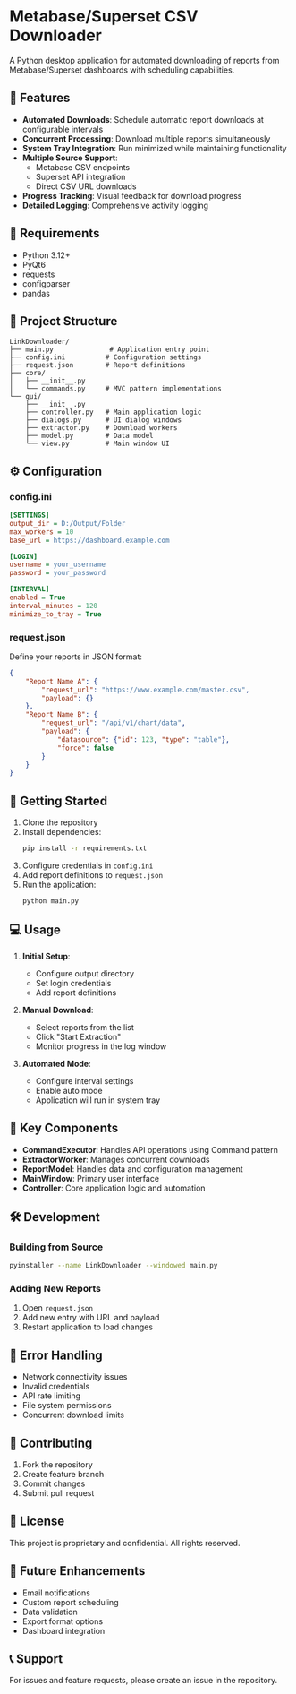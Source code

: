 # Metabase/Superset CSV Downloader

A Python desktop application for automated downloading of reports from Metabase/Superset dashboards with scheduling capabilities.

## 🌟 Features

- **Automated Downloads**: Schedule automatic report downloads at configurable intervals
- **Concurrent Processing**: Download multiple reports simultaneously 
- **System Tray Integration**: Run minimized while maintaining functionality
- **Multiple Source Support**: 
  - Metabase CSV endpoints
  - Superset API integration
  - Direct CSV URL downloads
- **Progress Tracking**: Visual feedback for download progress
- **Detailed Logging**: Comprehensive activity logging

## 🔧 Requirements

- Python 3.12+
- PyQt6
- requests
- configparser
- pandas

## 📁 Project Structure

```
LinkDownloader/
├── main.py              # Application entry point
├── config.ini          # Configuration settings
├── request.json        # Report definitions
├── core/
│   ├── __init__.py
│   └── commands.py     # MVC pattern implementations
└── gui/
    ├── __init__.py
    ├── controller.py   # Main application logic
    ├── dialogs.py      # UI dialog windows
    ├── extractor.py    # Download workers
    ├── model.py        # Data model
    └── view.py         # Main window UI
```

## ⚙️ Configuration

### config.ini
```ini
[SETTINGS]
output_dir = D:/Output/Folder
max_workers = 10
base_url = https://dashboard.example.com

[LOGIN]
username = your_username
password = your_password

[INTERVAL]
enabled = True
interval_minutes = 120
minimize_to_tray = True
```

### request.json
Define your reports in JSON format:
```json
{
    "Report Name A": {
        "request_url": "https://www.example.com/master.csv",
        "payload": {}
    },
    "Report Name B": {
        "request_url": "/api/v1/chart/data",
        "payload": {
            "datasource": {"id": 123, "type": "table"},
            "force": false
        }
    }
}
```

## 🚀 Getting Started

1. Clone the repository
2. Install dependencies:
   ```bash
   pip install -r requirements.txt
   ```
3. Configure credentials in `config.ini`
4. Add report definitions to `request.json`
5. Run the application:
   ```bash
   python main.py
   ```

## 💻 Usage

1. **Initial Setup**:
   - Configure output directory
   - Set login credentials
   - Add report definitions

2. **Manual Download**:
   - Select reports from the list
   - Click "Start Extraction"
   - Monitor progress in the log window

3. **Automated Mode**:
   - Configure interval settings
   - Enable auto mode
   - Application will run in system tray

## 🔑 Key Components

- **CommandExecutor**: Handles API operations using Command pattern
- **ExtractorWorker**: Manages concurrent downloads
- **ReportModel**: Handles data and configuration management
- **MainWindow**: Primary user interface
- **Controller**: Core application logic and automation

## 🛠️ Development

### Building from Source
```bash
pyinstaller --name LinkDownloader --windowed main.py
```

### Adding New Reports
1. Open `request.json`
2. Add new entry with URL and payload
3. Restart application to load changes

## 📝 Error Handling

- Network connectivity issues
- Invalid credentials
- API rate limiting
- File system permissions
- Concurrent download limits

## 🤝 Contributing

1. Fork the repository
2. Create feature branch
3. Commit changes
4. Submit pull request

## 📄 License

This project is proprietary and confidential. All rights reserved.

## 🔮 Future Enhancements

- Email notifications
- Custom report scheduling
- Data validation
- Export format options
- Dashboard integration

## 📞 Support

For issues and feature requests, please create an issue in the repository.
